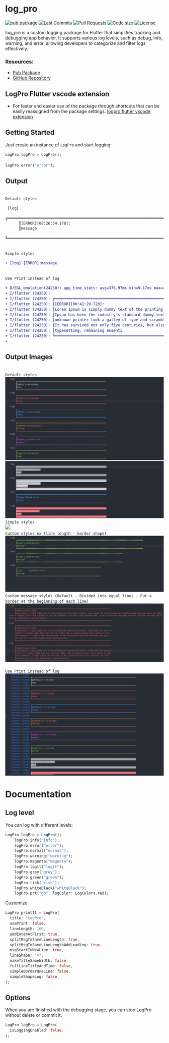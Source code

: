 # log_pro

[![pub package](https://img.shields.io/pub/v/log_pro.svg?logo=dart&logoColor=00b9fc)](https://pub.dartlang.org/packages/log_pro)
[![Last Commits](https://img.shields.io/github/last-commit/EslamFares/Log_Pro?logo=git&logoColor=white)](https://github.com/EslamFares/Log_Pro/commits/main)
[![Pull Requests](https://img.shields.io/github/issues-pr/EslamFares/Log_Pro?logo=github&logoColor=white)](https://github.com/EslamFares/Log_Pro/pulls)
[![Code size](https://img.shields.io/github/languages/code-size/EslamFares/Log_Pro?logo=github&logoColor=white)](https://github.com/EslamFares/Log_Pro)
[![License](https://img.shields.io/github/license/EslamFares/Log_Pro?logo=open-source-initiative&logoColor=green)](https://github.com/EslamFares/Log_Pro/blob/main/LICENSE)

log_pro is a custom logging package for Flutter that simplifies tracking and debugging app behavior. It supports various log levels, such as debug, info, warning, and error, allowing developers to categorize and filter logs effectively.<br>


### Resources:

- [Pub Package](https://pub.dev/packages/log_pro)
- [GitHub Repository](https://github.com/EslamFares/Log_Pro)

## LogPro Flutter vscode extension
- For faster and easier use of the package through shortcuts that can be easily reassigned from the package settings. [logpro flutter vscode extension](https://marketplace.visualstudio.com/items?itemName=EslamFares.logpro-flutter)

## Getting Started

Just create an instance of `LogPro` and start logging:

```dart
LogPro logPro = LogPro();

logPro.error("error");
```

## Output
<br> `Default styles` <br>
```
 [log] 
      ╔════════════════════════════════════════════════════════════════════════════════════
      ║[ERROR][00:26:54.170]:
      ║message
      ╚════════════════════════════════════════════════════════════════════════════════════
```
<br> `Simple styles` <br>
```diff
+ [log] [ERROR]:message
```

<br> `Use Print instead of log` <br>
```diff
+ D/EGL_emulation(24250): app_time_stats: avg=376.97ms min=9.17ms max=4292.33ms count=12
+ I/flutter (24250): 
+ I/flutter (24250): ╔════════════════════════════════════════════════════════════════════════════════════
+ I/flutter (24250): ║[ERROR][00:41:29.720]:
+ I/flutter (24250): ║Lorem Ipsum is simply dummy text of the printing and typesetting industry. Lorem
+ I/flutter (24250): ║Ipsum has been the industry's standard dummy text ever since the 1500s, when an
+ I/flutter (24250): ║unknown printer took a galley of type and scrambled it to make a type specimen book.
+ I/flutter (24250): ║It has survived not only five centuries, but also the leap into electronic
+ I/flutter (24250): ║typesetting, remaining essenti
+ I/flutter (24250): ╚════════════════════════════════════════════════════════════════════════════════════
+
```

## Output Images
<br> `Default styles` <br>
![](https://github.com/EslamFares/Log_Pro/blob/master/assets/img/1.png)
![](https://github.com/EslamFares/Log_Pro/blob/master/assets/img/2.png)
<br> `Simple styles` <br>
![](https://github.com/EslamFares/Log_Pro/blob/master/assets/img/simple%20shape.png)
<br> `Custom styles ex (line length - border shape)` <br>
![](https://github.com/EslamFares/Log_Pro/blob/master/assets/img/custoum%20line%20width%20-%20border%20.png)
<br> `Custom message styles (Default - Divided into equal lines - Put a border at the beginning of each line)` <br>
![](https://github.com/EslamFares/Log_Pro/blob/master/assets/img/large%20text%20customize.png)<br>
<br> `Use Print instead of log` <br>
![](https://github.com/EslamFares/Log_Pro/blob/master/assets/img/prt1.png)<br>



# Documentation

## Log level

You can log with different levels:

```dart
LogPro logPro = LogPro();
    logPro.info("info");
    logPro.error("error");
    logPro.normal("normal");
    logPro.warning("warning");
    logPro.magenta("magenta");
    logPro.logit("logit");
    logPro.grey("grey");
    logPro.green("green");
    logPro.risk("risk");
    logPro.whiteBlack("whiteBlack");
    logPro.prt("go", logColor: LogColors.red);

```

Customize

```dart
LogPro printIt = LogPro(
  title: "LogPro",
  usePrint: false,
  lineLength: 100,
  addEnterAtFirst: true,
  splitMsgToSameLineLength: true,
  splitMsgToSameLineLengthAddLeading: true,
  msgStartInNewLine: true,
  lineShape: "═",
  makeTitleSameWidth: false,
  fullLineTitleAndTime: false,
  simpleBorderOneLine: false,
  simpleShapeLog: false,
);
```

## Options

When you are finished with the debugging stage, you can stop LogPro without delete or commit it.
```dart
LogPro logPro = LogPro(
  isLoggingEnabled: false,
);
```
